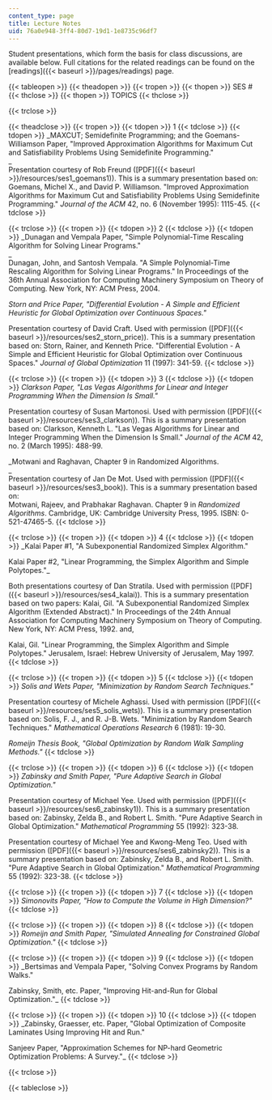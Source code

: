 ```yaml
---
content_type: page
title: Lecture Notes
uid: 76a0e948-3ff4-80d7-19d1-1e8735c96df7
---
```


Student presentations, which form the basis for class discussions, are available below. Full citations for the related readings can be found on the [readings]({{< baseurl >}}/pages/readings) page.

{{< tableopen >}}
{{< theadopen >}}
{{< tropen >}}
{{< thopen >}}
SES #
{{< thclose >}}
{{< thopen >}}
TOPICS
{{< thclose >}}

{{< trclose >}}

{{< theadclose >}}
{{< tropen >}}
{{< tdopen >}}
1
{{< tdclose >}}
{{< tdopen >}}
_MAXCUT; Semidefinite Programming; and the Goemans-Williamson Paper, "Improved Approximation Algorithms for Maximum Cut and Satisfiability Problems Using Semidefinite Programming."  
_  
Presentation courtesy of Rob Freund ([PDF]({{< baseurl >}}/resources/ses1_goemans1)). This is a summary presentation based on: Goemans, Michel X., and David P. Williamson. "Improved Approximation Algorithms for Maximum Cut and Satisfiability Problems Using Semidefinite Programming." _Journal of the ACM_ 42, no. 6 (November 1995): 1115-45.
{{< tdclose >}}

{{< trclose >}}
{{< tropen >}}
{{< tdopen >}}
2
{{< tdclose >}}
{{< tdopen >}}
_Dunagan and Vempala Paper, "Simple Polynomial-Time Rescaling Algorithm for Solving Linear Programs."  
_  
Dunagan, John, and Santosh Vempala. "A Simple Polynomial-Time Rescaling Algorithm for Solving Linear Programs." In Proceedings of the 36th Annual Association for Computing Machinery Symposium on Theory of Computing. New York, NY: ACM Press, 2004.  
  
_Storn and Price Paper, "Differential Evolution - A Simple and Efficient Heuristic for Global Optimization over Continuous Spaces."_  
  
Presentation courtesy of David Craft. Used with permission ([PDF]({{< baseurl >}}/resources/ses2_storn_price)). This is a summary presentation based on: Storn, Rainer, and Kenneth Price. "Differential Evolution - A Simple and Efficient Heuristic for Global Optimization over Continuous Spaces." _Journal of Global Optimization_ 11 (1997): 341-59.
{{< tdclose >}}

{{< trclose >}}
{{< tropen >}}
{{< tdopen >}}
3
{{< tdclose >}}
{{< tdopen >}}
_Clarkson Paper, "Las Vegas Algorithms for Linear and Integer Programming When the Dimension Is Small."_  
  
Presentation courtesy of Susan Martonosi. Used with permission ([PDF]({{< baseurl >}}/resources/ses3_clarkson)). This is a summary presentation based on: Clarkson, Kenneth L. "Las Vegas Algorithms for Linear and Integer Programming When the Dimension Is Small." _Journal of the ACM_ 42, no. 2 (March 1995): 488-99.  
  
_Motwani and Raghavan, Chapter 9 in Randomized Algorithms.  
_  
Presentation courtesy of Jan De Mot. Used with permission ([PDF]({{< baseurl >}}/resources/ses3_book)). This is a summary presentation based on:  
Motwani, Rajeev, and Prabhakar Raghavan. Chapter 9 in _Randomized Algorithms_. Cambridge, UK: Cambridge University Press, 1995. ISBN: 0-521-47465-5.
{{< tdclose >}}

{{< trclose >}}
{{< tropen >}}
{{< tdopen >}}
4
{{< tdclose >}}
{{< tdopen >}}
_Kalai Paper #1, "A Subexponential Randomized Simplex Algorithm."  
  
Kalai Paper #2, "Linear Programming, the Simplex Algorithm and Simple Polytopes."_  
  
Both presentations courtesy of Dan Stratila. Used with permission ([PDF]({{< baseurl >}}/resources/ses4_kalai)). This is a summary presentation based on two papers: Kalai, Gil. "A Subexponential Randomized Simplex Algorithm (Extended Abstract)." In Proceedings of the 24th Annual Association for Computing Machinery Symposium on Theory of Computing. New York, NY: ACM Press, 1992. and,  
  
Kalai, Gil. "Linear Programming, the Simplex Algorithm and Simple Polytopes." Jerusalem, Israel: Hebrew University of Jerusalem, May 1997.
{{< tdclose >}}

{{< trclose >}}
{{< tropen >}}
{{< tdopen >}}
5
{{< tdclose >}}
{{< tdopen >}}
_Solis and Wets Paper, "Minimization by Random Search Techniques."_  
  
Presentation courtesy of Michele Aghassi. Used with permission ([PDF]({{< baseurl >}}/resources/ses5_solis_wets)). This is a summary presentation based on: Solis, F. J., and R. J-B. Wets. "Minimization by Random Search Techniques." _Mathematical Operations Research_ 6 (1981): 19-30.  
  
_Romeijn Thesis Book, "Global Optimization by Random Walk Sampling Methods."_
{{< tdclose >}}

{{< trclose >}}
{{< tropen >}}
{{< tdopen >}}
6
{{< tdclose >}}
{{< tdopen >}}
_Zabinsky and Smith Paper, "Pure Adaptive Search in Global Optimization."_  
  
Presentation courtesy of Michael Yee. Used with permission ([PDF]({{< baseurl >}}/resources/ses6_zabinsky1)). This is a summary presentation based on: Zabinsky, Zelda B., and Robert L. Smith. "Pure Adaptive Search in Global Optimization." _Mathematical Programming_ 55 (1992): 323-38.  
  
Presentation courtesy of Michael Yee and Kwong-Meng Teo. Used with permission ([PDF]({{< baseurl >}}/resources/ses6_zabinsky2)). This is a summary presentation based on: Zabinsky, Zelda B., and Robert L. Smith. "Pure Adaptive Search in Global Optimization." _Mathematical Programming_ 55 (1992): 323-38.
{{< tdclose >}}

{{< trclose >}}
{{< tropen >}}
{{< tdopen >}}
7
{{< tdclose >}}
{{< tdopen >}}
_Simonovits Paper, "How to Compute the Volume in High Dimension?"_
{{< tdclose >}}

{{< trclose >}}
{{< tropen >}}
{{< tdopen >}}
8
{{< tdclose >}}
{{< tdopen >}}
_Romeijn and Smith Paper, "Simulated Annealing for Constrained Global Optimization."_
{{< tdclose >}}

{{< trclose >}}
{{< tropen >}}
{{< tdopen >}}
9
{{< tdclose >}}
{{< tdopen >}}
_Bertsimas and Vempala Paper, "Solving Convex Programs by Random Walks."  
  
Zabinsky, Smith, etc. Paper, "Improving Hit-and-Run for Global Optimization."_
{{< tdclose >}}

{{< trclose >}}
{{< tropen >}}
{{< tdopen >}}
10
{{< tdclose >}}
{{< tdopen >}}
_Zabinsky, Graesser, etc. Paper, "Global Optimization of Composite Laminates Using Improving Hit and Run."  
  
Sanjeev Paper, "Approximation Schemes for NP-hard Geometric Optimization Problems: A Survey."_
{{< tdclose >}}

{{< trclose >}}

{{< tableclose >}}